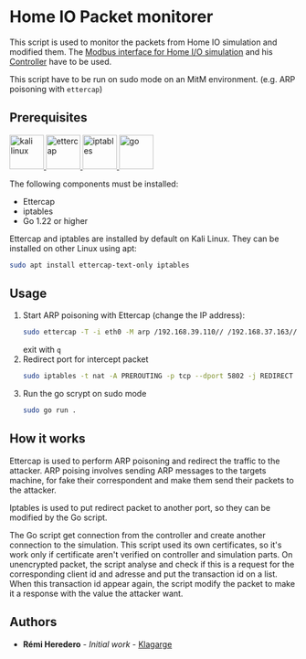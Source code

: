 # Home IO Packet monitorer

This script is used to monitor the packets from Home IO simulation and modified them.
The [Modbus interface for Home I/O simulation](https://github.com/Klagarge/Modbus2HomeIO) and his [Controller](https://github.com/Klagarge/ControllerHomeIo) have to be used.

This script have to be run on sudo mode on an MitM environment. (e.g. ARP poisoning with `ettercap`)

## Prerequisites
<p align="left">
<a href="https://www.kali.org/" target="_blank" rel="noreferrer"> <img src="https://upload.wikimedia.org/wikipedia/commons/thumb/2/2b/Kali-dragon-icon.svg/1200px-Kali-dragon-icon.svg.png" alt="kali linux" width="60" height="60"/> </a>
<a href="https://www.ettercap-project.org/" target="_blank" rel="noreferrer"><img src="https://www.kali.org/tools/ettercap/images/ettercap-logo.svg" alt="ettercap" width="60" height="60"/> </a>
<a href="https://linux.die.net/man/8/iptables" target="_blank" rel="noreferrer"><img src="https://projects.task.gda.pl/uploads/-/system/project/avatar/286/iptables-logo.png" alt="iptables" width="60" height="60"/> </a>
<a href="https://go.dev/" target="_blank" rel="noreferrer"> <img src="https://cdn.icon-icons.com/icons2/2107/PNG/512/file_type_go_gopher_icon_130571.png" alt="go" width="60" height="60"/> </a>

The following components must be installed:

- Ettercap
- iptables
- Go 1.22 or higher

Ettercap and iptables are installed by default on Kali Linux.
They can be installed on other Linux using apt:

```bash
sudo apt install ettercap-text-only iptables
```

## Usage
1. Start ARP poisoning with Ettercap (change the IP address):
   ```bash
   sudo ettercap -T -i eth0 -M arp /192.168.39.110// /192.168.37.163//
   ```
   exit with `q`
2. Redirect port for intercept packet
   ```bash
   sudo iptables -t nat -A PREROUTING -p tcp --dport 5802 -j REDIRECT --to-port 5803
   ```
3. Run the go scrypt on sudo mode
   ```bash
   sudo go run .
   ```

## How it works
Ettercap is used to perform ARP poisoning and redirect the traffic to the attacker.
ARP poising involves sending ARP messages to the targets machine, for fake their correspondent and make them send their packets to the attacker.

Iptables is used to put redirect packet to another port, so they can be modified by the Go script.

The Go script get connection from the controller and create another connection to the simulation.
This script used its own certificates, so it's work only if certificate aren't verified on controller and simulation parts.
On unencrypted packet, the script analyse and check if this is a request for the corresponding client id and adresse and put the transaction id on a list.
When this transaction id appear again, the script modify the packet to make it a response with the value the attacker want.

## Authors
- **Rémi Heredero** - _Initial work_ - [Klagarge](https://github.com/Klagarge)